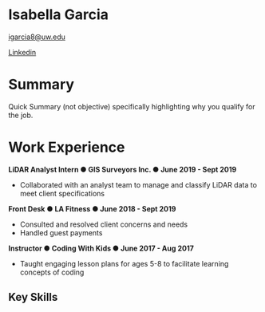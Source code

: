 # Isabella Garcia

igarcia8@uw.edu

[Linkedin](https://www.linkedin.com/in/isabella-garcia-123744132/)

# Summary

Quick Summary (not objective) specifically highlighting why you qualify for the job.

# Work Experience
**LiDAR Analyst Intern ● GIS Surveyors Inc. ● June 2019 - Sept 2019**
* Collaborated with an analyst team to manage and classify LiDAR data to meet client specifications

**Front Desk ● LA Fitness ● June 2018 - Sept 2019**
* Consulted and resolved client concerns and needs
* Handled guest payments

**Instructor ● Coding With Kids ● June 2017 - Aug 2017**
* Taught engaging lesson plans for ages 5-8 to facilitate learning concepts of coding


## Key Skills

